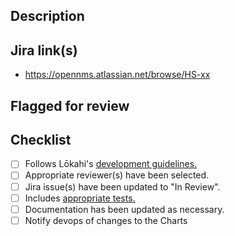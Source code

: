## Description
<!-- Describe this Pull Request, what it changes, and why it's necessary. -->

## Jira link(s)
- https://opennms.atlassian.net/browse/HS-xx

## Flagged for review
<!-- Flag things as "needs a close look" for reviewers, if necessary. Include as much detail as possible (line numbers, concerns, and so on). -->

## Checklist
* [ ] Follows Lōkahi's [development guidelines.](https://github.com/OpenNMS-Cloud/lokahi/wiki/Development-Guidelines)
* [ ] Appropriate reviewer(s) have been selected.
* [ ] Jira issue(s) have been updated to "In Review".
* [ ] Includes [appropriate tests.](https://github.com/OpenNMS-Cloud/lokahi/wiki/Test-Strategy)
* [ ] Documentation has been updated as necessary.
* [ ] Notify devops of changes to the Charts
